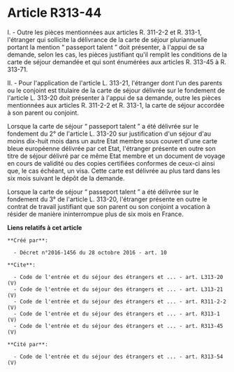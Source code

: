 # Article R313-44

I. - Outre les pièces mentionnées aux articles R. 311-2-2 et R. 313-1, l'étranger qui sollicite la délivrance de la carte de
séjour pluriannuelle portant la mention “ passeport talent ” doit présenter, à l'appui de sa demande, selon les cas, les
pièces justifiant qu'il remplit les conditions de la carte de séjour demandée et qui sont énumérées aux articles R. 313-45 à
R. 313-71. 

II. - Pour l'application de l'article L. 313-21, l'étranger dont l'un des parents ou le conjoint est titulaire de la carte de
séjour délivrée sur le fondement de l'article L. 313-20 doit présenter à l'appui de sa demande, outre les pièces mentionnées
aux articles R. 311-2-2 et R. 313-1, la carte de séjour accordée à son parent ou conjoint. 

Lorsque la carte de séjour “ passeport talent ” a été délivrée sur le fondement du 2° de l'article L. 313-20 sur
justification d'un séjour d'au moins dix-huit mois dans un autre Etat membre sous couvert d'une carte bleue européenne
délivrée par cet Etat, l'étranger présente en outre son titre de séjour délivré par ce même Etat membre et un document de
voyage en cours de validité ou des copies certifiées conformes de ceux-ci ainsi que, le cas échéant, un visa. Cette carte est
délivrée au plus tard dans les six mois suivant le dépôt de la demande. 

Lorsque la carte de séjour “ passeport talent ” a été délivrée sur le fondement du 3° de l'article L. 313-20, l'étranger
présente en outre le contrat de travail justifiant que son parent ou son conjoint a vocation à résider de manière
ininterrompue plus de six mois en France.

**Liens relatifs à cet article**

	**Créé par**:

	  - Décret n°2016-1456 du 28 octobre 2016 - art. 10

	**Cite**:

	  - Code de l'entrée et du séjour des étrangers et ... - art. L313-20 (V)
	  - Code de l'entrée et du séjour des étrangers et ... - art. L313-21 (V)
	  - Code de l'entrée et du séjour des étrangers et ... - art. R311-2-2 (V)
	  - Code de l'entrée et du séjour des étrangers et ... - art. R313-1 (V)
	  - Code de l'entrée et du séjour des étrangers et ... - art. R313-45 (V)

	**Cité par**:

	  - Code de l'entrée et du séjour des étrangers et ... - art. R313-54 (V)
